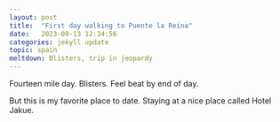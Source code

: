 ```yaml
---
layout: post
title:  "First day walking to Puente la Reina"
date:   2023-09-13 12:34:56
categories: jekyll update
topic: spain
meltdown: Blisters, trip in jeopardy
---
```

Fourteen mile day.  Blisters.  Feel beat by end of day.

But this is my favorite place to date.  Staying at a nice
place called Hotel Jakue.

